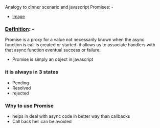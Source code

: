 Analogy to dinner scenario and javascript Promises: -

- [Image](https://prnt.sc/J1ERZQ5kyed4)

### [Definition](https://prnt.sc/ym_WjtcqDw5m): -
Promise is a proxy for a value not necessarily known when the async function is call is created or started. it allows us to associate handlers with that async function eventual success or failure. 

- Promise is simply an object in javascript

### it is always in 3 states
- Pending
- Resolved
- rejected

### Why to use Promise

- helps in deal with async code in better way than callbacks
- Call back hell can be avoided
